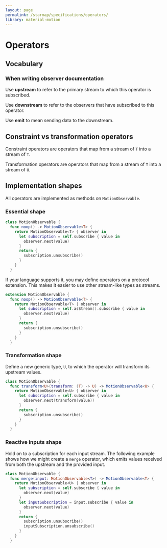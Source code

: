 ```yaml
---
layout: page
permalink: /starmap/specifications/operators/
library: material-motion
---
```


# Operators

## Vocabulary

### When writing observer documentation

Use **upstream** to refer to the primary stream to which this operator is subscribed.

Use **downstream** to refer to the observers that have subscribed to this operator.

Use **emit** to mean sending data to the downstream.

## Constraint vs transformation operators

Constraint operators are operators that map from a stream of `T` into a stream of `T`.

Transformation operators are operators that map from a stream of `T` into a stream of `U`.

## Implementation shapes

All operators are implemented as methods on `MotionObservable`.

### Essential shape

```swift
class MotionObservable {
  func noop() -> MotionObservable<T> {
    return MotionObservable<T> { observer in
      let subscription = self.subscribe { value in
        observer.next(value)
      }
      return {
        subscription.unsubscribe()
      }
    }
  }
```

If your language supports it, you may define operators on a protocol extension. This makes it easier
to use other stream-like types as streams.

```swift
extension MotionObservable {
  func noop() -> MotionObservable<T> {
    return MotionObservable<T> { observer in
      let subscription = self.asStream().subscribe { value in
        observer.next(value)
      }
      return {
        subscription.unsubscribe()
      }
    }
  }
```

### Transformation shape

Define a new generic type, `U`, to which the operator will transform its upstream values.

```swift
class MotionObservable {
  func transform<U>(transform: (T) -> U) -> MotionObservable<U> {
    return MotionObservable<U> { observer in
      let subscription = self.subscribe { value in
        observer.next(transform(value))
      }
      return {
        subscription.unsubscribe()
      }
    }
  }
```

### Reactive inputs shape

Hold on to a subscription for each input stream. The following example shows how we might create a
`merge` operator, which emits values received from both the upstream and the provided input.

```swift
class MotionObservable {
  func merge(input: MotionObservable<T>) -> MotionObservable<T> {
    return MotionObservable<U> { observer in
      let subscription = self.subscribe { value in
        observer.next(value)
      }
      let inputSubscription = input.subscribe { value in
        observer.next(value)
      }
      return {
        subscription.unsubscribe()
        inputSubscription.unsubscribe()
      }
    }
  }
```
